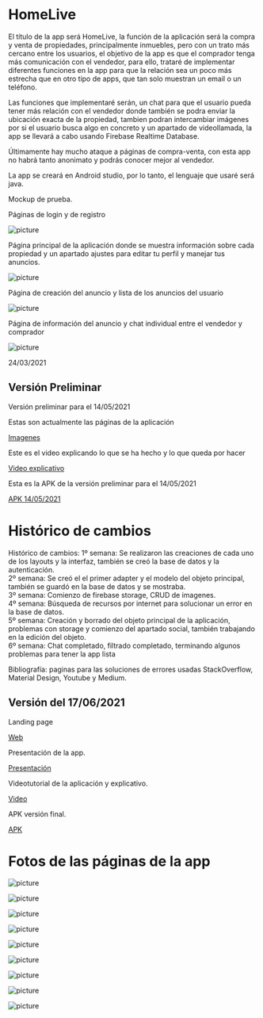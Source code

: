 # HomeLive

El título de la app será HomeLive, la función de la aplicación será la compra y venta de propiedades, principalmente inmuebles, pero con un trato más cercano entre los usuarios, el objetivo de la app es que el comprador tenga más comunicación con el vendedor, para ello, trataré de implementar diferentes funciones en la app para que la relación sea un poco más estrecha que en otro tipo de apps, que tan solo muestran un email o un teléfono.

Las funciones que implementaré serán, un chat para que el usuario pueda tener más relación con el vendedor donde también se podra enviar la ubicación exacta de la propiedad, tambien podran intercambiar imágenes por si el usuario busca algo en concreto y un apartado de videollamada, la app se llevará a cabo usando Firebase Realtime Database.

Últimamente hay mucho ataque a páginas de compra-venta, con esta app no habrá tanto anonimato y podrás conocer mejor al vendedor.

La app se creará en Android studio, por lo tanto, el lenguaje que usaré será java.

Mockup de prueba.

Páginas de login y de registro

![picture](https://i.imgur.com/auNXlnU.png)</br>

Página principal de la aplicación donde se muestra información sobre cada propiedad y un apartado ajustes para editar tu perfil y manejar tus anuncios.

![picture](https://i.imgur.com/9dSBMzv.png)</br>

Página de creación del anuncio y lista de los anuncios del usuario

![picture](https://i.imgur.com/vd8GqJR.png)</br>

Página de información del anuncio y chat individual entre el vendedor y comprador

![picture](https://i.imgur.com/sFuGqz3.png)</br>

24/03/2021

## Versión Preliminar

Versión preliminar para el 14/05/2021

Estas son actualmente las páginas de la aplicación

[Imagenes](https://imgur.com/a/KXAwd44)

Este es el video explicando lo que se ha hecho y lo que queda por hacer

[Video explicativo](https://youtu.be/ZgFSiJqtW6k)

Esta es la APK de la versión preliminar para el 14/05/2021

[APK 14/05/2021](https://mega.nz/file/X5xWySQa#-uv6vfhGJwAWInbD2I07555fqhGUEaEKyCWWIAVr-wQ)


# Histórico de cambios

Histórico de cambios: 
1º semana:  Se realizaron las creaciones de cada uno de los layouts y la interfaz, también se creó la base de datos y la autenticación.</br>
2º semana: Se creó el el primer adapter y el modelo del objeto principal, también se guardó en la base de datos y se mostraba.</br>
3º semana: Comienzo de firebase storage, CRUD de imagenes.</br>
4º semana: Búsqueda de recursos por internet para solucionar un error en la base de datos.</br>
5º semana: Creación y borrado del objeto principal de la aplicación, problemas con storage y comienzo del apartado social, también trabajando en la edición del objeto.</br>
6º semana: Chat completado, filtrado completado, terminando algunos problemas para tener la app lista</br>

Bibliografía: paginas para las soluciones de errores usadas StackOverflow, Material Design, Youtube y Medium.</br>

## Versión del 17/06/2021

Landing page</br>

[Web](https://tdkclzul.lucusprueba.es)

Presentación de la app.</br>

[Presentación](https://firebasestorage.googleapis.com/v0/b/homelive-4c14b.appspot.com/o/presentaci%C3%B3n.pdf?alt=media&token=fac17b56-7adf-4414-ada5-c58195a63d2c)

Videotutorial de la aplicación y explicativo. </br>

[Video](https://youtu.be/jt1ER_RD_qM)

APK versión final. </br>

[APK](https://mega.nz/file/WgZxBCIL#ayOeG8bJFq0hUuibs14JgbfwQVfGjwT-47faPQOb0Uw)

# Fotos de las páginas de la app

![picture](https://i.imgur.com/NaROAkm.png)</br>

![picture](https://i.imgur.com/CRFN9x8.png)</br>

![picture](https://i.imgur.com/T9kW6bT.png)</br>

![picture](https://i.imgur.com/ymqWFUv.png)</br>

![picture](https://i.imgur.com/ENH3tFe.png)</br>

![picture](https://i.imgur.com/M0N5jsz.png)</br>

![picture](https://i.imgur.com/V81E4Pt.png)</br>

![picture](https://i.imgur.com/ksWUc57.png)</br>

![picture](https://i.imgur.com/xbDsFaL.png)</br>

